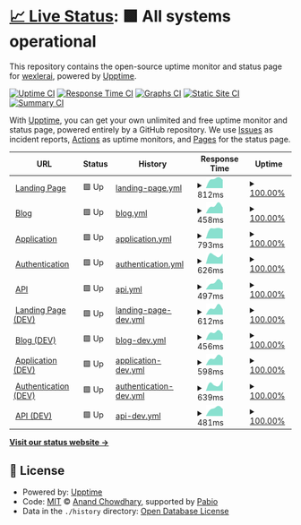 # [📈 Live Status](https://wexlerai.github.io/wexler-status-page): <!--live status--> **🟩 All systems operational**

This repository contains the open-source uptime monitor and status page for [wexlerai](https://wexlerai.github.io/wexler-status-page), powered by [Upptime](https://github.com/upptime/upptime).

[![Uptime CI](https://github.com/wexlerai/wexler-status-page/workflows/Uptime%20CI/badge.svg)](https://github.com/wexlerai/wexler-status-page/actions?query=workflow%3A%22Uptime+CI%22)
[![Response Time CI](https://github.com/wexlerai/wexler-status-page/workflows/Response%20Time%20CI/badge.svg)](https://github.com/wexlerai/wexler-status-page/actions?query=workflow%3A%22Response+Time+CI%22)
[![Graphs CI](https://github.com/wexlerai/wexler-status-page/workflows/Graphs%20CI/badge.svg)](https://github.com/wexlerai/wexler-status-page/actions?query=workflow%3A%22Graphs+CI%22)
[![Static Site CI](https://github.com/wexlerai/wexler-status-page/workflows/Static%20Site%20CI/badge.svg)](https://github.com/wexlerai/wexler-status-page/actions?query=workflow%3A%22Static+Site+CI%22)
[![Summary CI](https://github.com/wexlerai/wexler-status-page/workflows/Summary%20CI/badge.svg)](https://github.com/wexlerai/wexler-status-page/actions?query=workflow%3A%22Summary+CI%22)

With [Upptime](https://upptime.js.org), you can get your own unlimited and free uptime monitor and status page, powered entirely by a GitHub repository. We use [Issues](https://github.com/wexlerai/wexler-status-page/issues) as incident reports, [Actions](https://github.com/wexlerai/wexler-status-page/actions) as uptime monitors, and [Pages](https://wexlerai.github.io/wexler-status-page) for the status page.

<!--start: status pages-->
<!-- This summary is generated by Upptime (https://github.com/upptime/upptime) -->
<!-- Do not edit this manually, your changes will be overwritten -->
<!-- prettier-ignore -->
| URL | Status | History | Response Time | Uptime |
| --- | ------ | ------- | ------------- | ------ |
| <img alt="" src="https://icons.duckduckgo.com/ip3/www.wexler.ai.ico" height="13"> [Landing Page](https://www.wexler.ai) | 🟩 Up | [landing-page.yml](https://github.com/wexlerai/wexler-status-page/commits/HEAD/history/landing-page.yml) | <details><summary><img alt="Response time graph" src="./graphs/landing-page/response-time-week.png" height="20"> 812ms</summary><br><a href="https://wexlerai.github.io/wexler-status-page/history/landing-page"><img alt="Response time 931" src="https://img.shields.io/endpoint?url=https%3A%2F%2Fraw.githubusercontent.com%2Fwexlerai%2Fwexler-status-page%2FHEAD%2Fapi%2Flanding-page%2Fresponse-time.json"></a><br><a href="https://wexlerai.github.io/wexler-status-page/history/landing-page"><img alt="24-hour response time 739" src="https://img.shields.io/endpoint?url=https%3A%2F%2Fraw.githubusercontent.com%2Fwexlerai%2Fwexler-status-page%2FHEAD%2Fapi%2Flanding-page%2Fresponse-time-day.json"></a><br><a href="https://wexlerai.github.io/wexler-status-page/history/landing-page"><img alt="7-day response time 812" src="https://img.shields.io/endpoint?url=https%3A%2F%2Fraw.githubusercontent.com%2Fwexlerai%2Fwexler-status-page%2FHEAD%2Fapi%2Flanding-page%2Fresponse-time-week.json"></a><br><a href="https://wexlerai.github.io/wexler-status-page/history/landing-page"><img alt="30-day response time 845" src="https://img.shields.io/endpoint?url=https%3A%2F%2Fraw.githubusercontent.com%2Fwexlerai%2Fwexler-status-page%2FHEAD%2Fapi%2Flanding-page%2Fresponse-time-month.json"></a><br><a href="https://wexlerai.github.io/wexler-status-page/history/landing-page"><img alt="1-year response time 931" src="https://img.shields.io/endpoint?url=https%3A%2F%2Fraw.githubusercontent.com%2Fwexlerai%2Fwexler-status-page%2FHEAD%2Fapi%2Flanding-page%2Fresponse-time-year.json"></a></details> | <details><summary><a href="https://wexlerai.github.io/wexler-status-page/history/landing-page">100.00%</a></summary><a href="https://wexlerai.github.io/wexler-status-page/history/landing-page"><img alt="All-time uptime 100.00%" src="https://img.shields.io/endpoint?url=https%3A%2F%2Fraw.githubusercontent.com%2Fwexlerai%2Fwexler-status-page%2FHEAD%2Fapi%2Flanding-page%2Fuptime.json"></a><br><a href="https://wexlerai.github.io/wexler-status-page/history/landing-page"><img alt="24-hour uptime 100.00%" src="https://img.shields.io/endpoint?url=https%3A%2F%2Fraw.githubusercontent.com%2Fwexlerai%2Fwexler-status-page%2FHEAD%2Fapi%2Flanding-page%2Fuptime-day.json"></a><br><a href="https://wexlerai.github.io/wexler-status-page/history/landing-page"><img alt="7-day uptime 100.00%" src="https://img.shields.io/endpoint?url=https%3A%2F%2Fraw.githubusercontent.com%2Fwexlerai%2Fwexler-status-page%2FHEAD%2Fapi%2Flanding-page%2Fuptime-week.json"></a><br><a href="https://wexlerai.github.io/wexler-status-page/history/landing-page"><img alt="30-day uptime 100.00%" src="https://img.shields.io/endpoint?url=https%3A%2F%2Fraw.githubusercontent.com%2Fwexlerai%2Fwexler-status-page%2FHEAD%2Fapi%2Flanding-page%2Fuptime-month.json"></a><br><a href="https://wexlerai.github.io/wexler-status-page/history/landing-page"><img alt="1-year uptime 100.00%" src="https://img.shields.io/endpoint?url=https%3A%2F%2Fraw.githubusercontent.com%2Fwexlerai%2Fwexler-status-page%2FHEAD%2Fapi%2Flanding-page%2Fuptime-year.json"></a></details>
| <img alt="" src="https://icons.duckduckgo.com/ip3/www.wexler.ai.ico" height="13"> [Blog](https://www.wexler.ai/insights) | 🟩 Up | [blog.yml](https://github.com/wexlerai/wexler-status-page/commits/HEAD/history/blog.yml) | <details><summary><img alt="Response time graph" src="./graphs/blog/response-time-week.png" height="20"> 458ms</summary><br><a href="https://wexlerai.github.io/wexler-status-page/history/blog"><img alt="Response time 477" src="https://img.shields.io/endpoint?url=https%3A%2F%2Fraw.githubusercontent.com%2Fwexlerai%2Fwexler-status-page%2FHEAD%2Fapi%2Fblog%2Fresponse-time.json"></a><br><a href="https://wexlerai.github.io/wexler-status-page/history/blog"><img alt="24-hour response time 351" src="https://img.shields.io/endpoint?url=https%3A%2F%2Fraw.githubusercontent.com%2Fwexlerai%2Fwexler-status-page%2FHEAD%2Fapi%2Fblog%2Fresponse-time-day.json"></a><br><a href="https://wexlerai.github.io/wexler-status-page/history/blog"><img alt="7-day response time 458" src="https://img.shields.io/endpoint?url=https%3A%2F%2Fraw.githubusercontent.com%2Fwexlerai%2Fwexler-status-page%2FHEAD%2Fapi%2Fblog%2Fresponse-time-week.json"></a><br><a href="https://wexlerai.github.io/wexler-status-page/history/blog"><img alt="30-day response time 457" src="https://img.shields.io/endpoint?url=https%3A%2F%2Fraw.githubusercontent.com%2Fwexlerai%2Fwexler-status-page%2FHEAD%2Fapi%2Fblog%2Fresponse-time-month.json"></a><br><a href="https://wexlerai.github.io/wexler-status-page/history/blog"><img alt="1-year response time 477" src="https://img.shields.io/endpoint?url=https%3A%2F%2Fraw.githubusercontent.com%2Fwexlerai%2Fwexler-status-page%2FHEAD%2Fapi%2Fblog%2Fresponse-time-year.json"></a></details> | <details><summary><a href="https://wexlerai.github.io/wexler-status-page/history/blog">100.00%</a></summary><a href="https://wexlerai.github.io/wexler-status-page/history/blog"><img alt="All-time uptime 100.00%" src="https://img.shields.io/endpoint?url=https%3A%2F%2Fraw.githubusercontent.com%2Fwexlerai%2Fwexler-status-page%2FHEAD%2Fapi%2Fblog%2Fuptime.json"></a><br><a href="https://wexlerai.github.io/wexler-status-page/history/blog"><img alt="24-hour uptime 100.00%" src="https://img.shields.io/endpoint?url=https%3A%2F%2Fraw.githubusercontent.com%2Fwexlerai%2Fwexler-status-page%2FHEAD%2Fapi%2Fblog%2Fuptime-day.json"></a><br><a href="https://wexlerai.github.io/wexler-status-page/history/blog"><img alt="7-day uptime 100.00%" src="https://img.shields.io/endpoint?url=https%3A%2F%2Fraw.githubusercontent.com%2Fwexlerai%2Fwexler-status-page%2FHEAD%2Fapi%2Fblog%2Fuptime-week.json"></a><br><a href="https://wexlerai.github.io/wexler-status-page/history/blog"><img alt="30-day uptime 100.00%" src="https://img.shields.io/endpoint?url=https%3A%2F%2Fraw.githubusercontent.com%2Fwexlerai%2Fwexler-status-page%2FHEAD%2Fapi%2Fblog%2Fuptime-month.json"></a><br><a href="https://wexlerai.github.io/wexler-status-page/history/blog"><img alt="1-year uptime 100.00%" src="https://img.shields.io/endpoint?url=https%3A%2F%2Fraw.githubusercontent.com%2Fwexlerai%2Fwexler-status-page%2FHEAD%2Fapi%2Fblog%2Fuptime-year.json"></a></details>
| <img alt="" src="https://icons.duckduckgo.com/ip3/app.wexler.ai.ico" height="13"> [Application](https://app.wexler.ai/) | 🟩 Up | [application.yml](https://github.com/wexlerai/wexler-status-page/commits/HEAD/history/application.yml) | <details><summary><img alt="Response time graph" src="./graphs/application/response-time-week.png" height="20"> 793ms</summary><br><a href="https://wexlerai.github.io/wexler-status-page/history/application"><img alt="Response time 855" src="https://img.shields.io/endpoint?url=https%3A%2F%2Fraw.githubusercontent.com%2Fwexlerai%2Fwexler-status-page%2FHEAD%2Fapi%2Fapplication%2Fresponse-time.json"></a><br><a href="https://wexlerai.github.io/wexler-status-page/history/application"><img alt="24-hour response time 748" src="https://img.shields.io/endpoint?url=https%3A%2F%2Fraw.githubusercontent.com%2Fwexlerai%2Fwexler-status-page%2FHEAD%2Fapi%2Fapplication%2Fresponse-time-day.json"></a><br><a href="https://wexlerai.github.io/wexler-status-page/history/application"><img alt="7-day response time 793" src="https://img.shields.io/endpoint?url=https%3A%2F%2Fraw.githubusercontent.com%2Fwexlerai%2Fwexler-status-page%2FHEAD%2Fapi%2Fapplication%2Fresponse-time-week.json"></a><br><a href="https://wexlerai.github.io/wexler-status-page/history/application"><img alt="30-day response time 845" src="https://img.shields.io/endpoint?url=https%3A%2F%2Fraw.githubusercontent.com%2Fwexlerai%2Fwexler-status-page%2FHEAD%2Fapi%2Fapplication%2Fresponse-time-month.json"></a><br><a href="https://wexlerai.github.io/wexler-status-page/history/application"><img alt="1-year response time 855" src="https://img.shields.io/endpoint?url=https%3A%2F%2Fraw.githubusercontent.com%2Fwexlerai%2Fwexler-status-page%2FHEAD%2Fapi%2Fapplication%2Fresponse-time-year.json"></a></details> | <details><summary><a href="https://wexlerai.github.io/wexler-status-page/history/application">100.00%</a></summary><a href="https://wexlerai.github.io/wexler-status-page/history/application"><img alt="All-time uptime 99.99%" src="https://img.shields.io/endpoint?url=https%3A%2F%2Fraw.githubusercontent.com%2Fwexlerai%2Fwexler-status-page%2FHEAD%2Fapi%2Fapplication%2Fuptime.json"></a><br><a href="https://wexlerai.github.io/wexler-status-page/history/application"><img alt="24-hour uptime 100.00%" src="https://img.shields.io/endpoint?url=https%3A%2F%2Fraw.githubusercontent.com%2Fwexlerai%2Fwexler-status-page%2FHEAD%2Fapi%2Fapplication%2Fuptime-day.json"></a><br><a href="https://wexlerai.github.io/wexler-status-page/history/application"><img alt="7-day uptime 100.00%" src="https://img.shields.io/endpoint?url=https%3A%2F%2Fraw.githubusercontent.com%2Fwexlerai%2Fwexler-status-page%2FHEAD%2Fapi%2Fapplication%2Fuptime-week.json"></a><br><a href="https://wexlerai.github.io/wexler-status-page/history/application"><img alt="30-day uptime 100.00%" src="https://img.shields.io/endpoint?url=https%3A%2F%2Fraw.githubusercontent.com%2Fwexlerai%2Fwexler-status-page%2FHEAD%2Fapi%2Fapplication%2Fuptime-month.json"></a><br><a href="https://wexlerai.github.io/wexler-status-page/history/application"><img alt="1-year uptime 99.99%" src="https://img.shields.io/endpoint?url=https%3A%2F%2Fraw.githubusercontent.com%2Fwexlerai%2Fwexler-status-page%2FHEAD%2Fapi%2Fapplication%2Fuptime-year.json"></a></details>
| <img alt="" src="https://icons.duckduckgo.com/ip3/auth.app.wexler.ai.ico" height="13"> [Authentication](https://auth.app.wexler.ai/en/login) | 🟩 Up | [authentication.yml](https://github.com/wexlerai/wexler-status-page/commits/HEAD/history/authentication.yml) | <details><summary><img alt="Response time graph" src="./graphs/authentication/response-time-week.png" height="20"> 626ms</summary><br><a href="https://wexlerai.github.io/wexler-status-page/history/authentication"><img alt="Response time 580" src="https://img.shields.io/endpoint?url=https%3A%2F%2Fraw.githubusercontent.com%2Fwexlerai%2Fwexler-status-page%2FHEAD%2Fapi%2Fauthentication%2Fresponse-time.json"></a><br><a href="https://wexlerai.github.io/wexler-status-page/history/authentication"><img alt="24-hour response time 704" src="https://img.shields.io/endpoint?url=https%3A%2F%2Fraw.githubusercontent.com%2Fwexlerai%2Fwexler-status-page%2FHEAD%2Fapi%2Fauthentication%2Fresponse-time-day.json"></a><br><a href="https://wexlerai.github.io/wexler-status-page/history/authentication"><img alt="7-day response time 626" src="https://img.shields.io/endpoint?url=https%3A%2F%2Fraw.githubusercontent.com%2Fwexlerai%2Fwexler-status-page%2FHEAD%2Fapi%2Fauthentication%2Fresponse-time-week.json"></a><br><a href="https://wexlerai.github.io/wexler-status-page/history/authentication"><img alt="30-day response time 622" src="https://img.shields.io/endpoint?url=https%3A%2F%2Fraw.githubusercontent.com%2Fwexlerai%2Fwexler-status-page%2FHEAD%2Fapi%2Fauthentication%2Fresponse-time-month.json"></a><br><a href="https://wexlerai.github.io/wexler-status-page/history/authentication"><img alt="1-year response time 580" src="https://img.shields.io/endpoint?url=https%3A%2F%2Fraw.githubusercontent.com%2Fwexlerai%2Fwexler-status-page%2FHEAD%2Fapi%2Fauthentication%2Fresponse-time-year.json"></a></details> | <details><summary><a href="https://wexlerai.github.io/wexler-status-page/history/authentication">100.00%</a></summary><a href="https://wexlerai.github.io/wexler-status-page/history/authentication"><img alt="All-time uptime 99.99%" src="https://img.shields.io/endpoint?url=https%3A%2F%2Fraw.githubusercontent.com%2Fwexlerai%2Fwexler-status-page%2FHEAD%2Fapi%2Fauthentication%2Fuptime.json"></a><br><a href="https://wexlerai.github.io/wexler-status-page/history/authentication"><img alt="24-hour uptime 100.00%" src="https://img.shields.io/endpoint?url=https%3A%2F%2Fraw.githubusercontent.com%2Fwexlerai%2Fwexler-status-page%2FHEAD%2Fapi%2Fauthentication%2Fuptime-day.json"></a><br><a href="https://wexlerai.github.io/wexler-status-page/history/authentication"><img alt="7-day uptime 100.00%" src="https://img.shields.io/endpoint?url=https%3A%2F%2Fraw.githubusercontent.com%2Fwexlerai%2Fwexler-status-page%2FHEAD%2Fapi%2Fauthentication%2Fuptime-week.json"></a><br><a href="https://wexlerai.github.io/wexler-status-page/history/authentication"><img alt="30-day uptime 100.00%" src="https://img.shields.io/endpoint?url=https%3A%2F%2Fraw.githubusercontent.com%2Fwexlerai%2Fwexler-status-page%2FHEAD%2Fapi%2Fauthentication%2Fuptime-month.json"></a><br><a href="https://wexlerai.github.io/wexler-status-page/history/authentication"><img alt="1-year uptime 99.99%" src="https://img.shields.io/endpoint?url=https%3A%2F%2Fraw.githubusercontent.com%2Fwexlerai%2Fwexler-status-page%2FHEAD%2Fapi%2Fauthentication%2Fuptime-year.json"></a></details>
| <img alt="" src="https://icons.duckduckgo.com/ip3/ctty2sm3ct.eu-west-2.awsapprunner.com.ico" height="13"> [API](https://ctty2sm3ct.eu-west-2.awsapprunner.com) | 🟩 Up | [api.yml](https://github.com/wexlerai/wexler-status-page/commits/HEAD/history/api.yml) | <details><summary><img alt="Response time graph" src="./graphs/api/response-time-week.png" height="20"> 497ms</summary><br><a href="https://wexlerai.github.io/wexler-status-page/history/api"><img alt="Response time 509" src="https://img.shields.io/endpoint?url=https%3A%2F%2Fraw.githubusercontent.com%2Fwexlerai%2Fwexler-status-page%2FHEAD%2Fapi%2Fapi%2Fresponse-time.json"></a><br><a href="https://wexlerai.github.io/wexler-status-page/history/api"><img alt="24-hour response time 433" src="https://img.shields.io/endpoint?url=https%3A%2F%2Fraw.githubusercontent.com%2Fwexlerai%2Fwexler-status-page%2FHEAD%2Fapi%2Fapi%2Fresponse-time-day.json"></a><br><a href="https://wexlerai.github.io/wexler-status-page/history/api"><img alt="7-day response time 497" src="https://img.shields.io/endpoint?url=https%3A%2F%2Fraw.githubusercontent.com%2Fwexlerai%2Fwexler-status-page%2FHEAD%2Fapi%2Fapi%2Fresponse-time-week.json"></a><br><a href="https://wexlerai.github.io/wexler-status-page/history/api"><img alt="30-day response time 511" src="https://img.shields.io/endpoint?url=https%3A%2F%2Fraw.githubusercontent.com%2Fwexlerai%2Fwexler-status-page%2FHEAD%2Fapi%2Fapi%2Fresponse-time-month.json"></a><br><a href="https://wexlerai.github.io/wexler-status-page/history/api"><img alt="1-year response time 509" src="https://img.shields.io/endpoint?url=https%3A%2F%2Fraw.githubusercontent.com%2Fwexlerai%2Fwexler-status-page%2FHEAD%2Fapi%2Fapi%2Fresponse-time-year.json"></a></details> | <details><summary><a href="https://wexlerai.github.io/wexler-status-page/history/api">100.00%</a></summary><a href="https://wexlerai.github.io/wexler-status-page/history/api"><img alt="All-time uptime 99.92%" src="https://img.shields.io/endpoint?url=https%3A%2F%2Fraw.githubusercontent.com%2Fwexlerai%2Fwexler-status-page%2FHEAD%2Fapi%2Fapi%2Fuptime.json"></a><br><a href="https://wexlerai.github.io/wexler-status-page/history/api"><img alt="24-hour uptime 100.00%" src="https://img.shields.io/endpoint?url=https%3A%2F%2Fraw.githubusercontent.com%2Fwexlerai%2Fwexler-status-page%2FHEAD%2Fapi%2Fapi%2Fuptime-day.json"></a><br><a href="https://wexlerai.github.io/wexler-status-page/history/api"><img alt="7-day uptime 100.00%" src="https://img.shields.io/endpoint?url=https%3A%2F%2Fraw.githubusercontent.com%2Fwexlerai%2Fwexler-status-page%2FHEAD%2Fapi%2Fapi%2Fuptime-week.json"></a><br><a href="https://wexlerai.github.io/wexler-status-page/history/api"><img alt="30-day uptime 100.00%" src="https://img.shields.io/endpoint?url=https%3A%2F%2Fraw.githubusercontent.com%2Fwexlerai%2Fwexler-status-page%2FHEAD%2Fapi%2Fapi%2Fuptime-month.json"></a><br><a href="https://wexlerai.github.io/wexler-status-page/history/api"><img alt="1-year uptime 99.92%" src="https://img.shields.io/endpoint?url=https%3A%2F%2Fraw.githubusercontent.com%2Fwexlerai%2Fwexler-status-page%2FHEAD%2Fapi%2Fapi%2Fuptime-year.json"></a></details>
| <img alt="" src="https://icons.duckduckgo.com/ip3/dev.wexler.ai.ico" height="13"> [Landing Page (DEV)](https://dev.wexler.ai) | 🟩 Up | [landing-page-dev.yml](https://github.com/wexlerai/wexler-status-page/commits/HEAD/history/landing-page-dev.yml) | <details><summary><img alt="Response time graph" src="./graphs/landing-page-dev/response-time-week.png" height="20"> 612ms</summary><br><a href="https://wexlerai.github.io/wexler-status-page/history/landing-page-dev"><img alt="Response time 722" src="https://img.shields.io/endpoint?url=https%3A%2F%2Fraw.githubusercontent.com%2Fwexlerai%2Fwexler-status-page%2FHEAD%2Fapi%2Flanding-page-dev%2Fresponse-time.json"></a><br><a href="https://wexlerai.github.io/wexler-status-page/history/landing-page-dev"><img alt="24-hour response time 472" src="https://img.shields.io/endpoint?url=https%3A%2F%2Fraw.githubusercontent.com%2Fwexlerai%2Fwexler-status-page%2FHEAD%2Fapi%2Flanding-page-dev%2Fresponse-time-day.json"></a><br><a href="https://wexlerai.github.io/wexler-status-page/history/landing-page-dev"><img alt="7-day response time 612" src="https://img.shields.io/endpoint?url=https%3A%2F%2Fraw.githubusercontent.com%2Fwexlerai%2Fwexler-status-page%2FHEAD%2Fapi%2Flanding-page-dev%2Fresponse-time-week.json"></a><br><a href="https://wexlerai.github.io/wexler-status-page/history/landing-page-dev"><img alt="30-day response time 709" src="https://img.shields.io/endpoint?url=https%3A%2F%2Fraw.githubusercontent.com%2Fwexlerai%2Fwexler-status-page%2FHEAD%2Fapi%2Flanding-page-dev%2Fresponse-time-month.json"></a><br><a href="https://wexlerai.github.io/wexler-status-page/history/landing-page-dev"><img alt="1-year response time 722" src="https://img.shields.io/endpoint?url=https%3A%2F%2Fraw.githubusercontent.com%2Fwexlerai%2Fwexler-status-page%2FHEAD%2Fapi%2Flanding-page-dev%2Fresponse-time-year.json"></a></details> | <details><summary><a href="https://wexlerai.github.io/wexler-status-page/history/landing-page-dev">100.00%</a></summary><a href="https://wexlerai.github.io/wexler-status-page/history/landing-page-dev"><img alt="All-time uptime 100.00%" src="https://img.shields.io/endpoint?url=https%3A%2F%2Fraw.githubusercontent.com%2Fwexlerai%2Fwexler-status-page%2FHEAD%2Fapi%2Flanding-page-dev%2Fuptime.json"></a><br><a href="https://wexlerai.github.io/wexler-status-page/history/landing-page-dev"><img alt="24-hour uptime 100.00%" src="https://img.shields.io/endpoint?url=https%3A%2F%2Fraw.githubusercontent.com%2Fwexlerai%2Fwexler-status-page%2FHEAD%2Fapi%2Flanding-page-dev%2Fuptime-day.json"></a><br><a href="https://wexlerai.github.io/wexler-status-page/history/landing-page-dev"><img alt="7-day uptime 100.00%" src="https://img.shields.io/endpoint?url=https%3A%2F%2Fraw.githubusercontent.com%2Fwexlerai%2Fwexler-status-page%2FHEAD%2Fapi%2Flanding-page-dev%2Fuptime-week.json"></a><br><a href="https://wexlerai.github.io/wexler-status-page/history/landing-page-dev"><img alt="30-day uptime 100.00%" src="https://img.shields.io/endpoint?url=https%3A%2F%2Fraw.githubusercontent.com%2Fwexlerai%2Fwexler-status-page%2FHEAD%2Fapi%2Flanding-page-dev%2Fuptime-month.json"></a><br><a href="https://wexlerai.github.io/wexler-status-page/history/landing-page-dev"><img alt="1-year uptime 100.00%" src="https://img.shields.io/endpoint?url=https%3A%2F%2Fraw.githubusercontent.com%2Fwexlerai%2Fwexler-status-page%2FHEAD%2Fapi%2Flanding-page-dev%2Fuptime-year.json"></a></details>
| <img alt="" src="https://icons.duckduckgo.com/ip3/dev.wexler.ai.ico" height="13"> [Blog (DEV)](https://dev.wexler.ai/insights) | 🟩 Up | [blog-dev.yml](https://github.com/wexlerai/wexler-status-page/commits/HEAD/history/blog-dev.yml) | <details><summary><img alt="Response time graph" src="./graphs/blog-dev/response-time-week.png" height="20"> 456ms</summary><br><a href="https://wexlerai.github.io/wexler-status-page/history/blog-dev"><img alt="Response time 480" src="https://img.shields.io/endpoint?url=https%3A%2F%2Fraw.githubusercontent.com%2Fwexlerai%2Fwexler-status-page%2FHEAD%2Fapi%2Fblog-dev%2Fresponse-time.json"></a><br><a href="https://wexlerai.github.io/wexler-status-page/history/blog-dev"><img alt="24-hour response time 356" src="https://img.shields.io/endpoint?url=https%3A%2F%2Fraw.githubusercontent.com%2Fwexlerai%2Fwexler-status-page%2FHEAD%2Fapi%2Fblog-dev%2Fresponse-time-day.json"></a><br><a href="https://wexlerai.github.io/wexler-status-page/history/blog-dev"><img alt="7-day response time 456" src="https://img.shields.io/endpoint?url=https%3A%2F%2Fraw.githubusercontent.com%2Fwexlerai%2Fwexler-status-page%2FHEAD%2Fapi%2Fblog-dev%2Fresponse-time-week.json"></a><br><a href="https://wexlerai.github.io/wexler-status-page/history/blog-dev"><img alt="30-day response time 467" src="https://img.shields.io/endpoint?url=https%3A%2F%2Fraw.githubusercontent.com%2Fwexlerai%2Fwexler-status-page%2FHEAD%2Fapi%2Fblog-dev%2Fresponse-time-month.json"></a><br><a href="https://wexlerai.github.io/wexler-status-page/history/blog-dev"><img alt="1-year response time 480" src="https://img.shields.io/endpoint?url=https%3A%2F%2Fraw.githubusercontent.com%2Fwexlerai%2Fwexler-status-page%2FHEAD%2Fapi%2Fblog-dev%2Fresponse-time-year.json"></a></details> | <details><summary><a href="https://wexlerai.github.io/wexler-status-page/history/blog-dev">100.00%</a></summary><a href="https://wexlerai.github.io/wexler-status-page/history/blog-dev"><img alt="All-time uptime 100.00%" src="https://img.shields.io/endpoint?url=https%3A%2F%2Fraw.githubusercontent.com%2Fwexlerai%2Fwexler-status-page%2FHEAD%2Fapi%2Fblog-dev%2Fuptime.json"></a><br><a href="https://wexlerai.github.io/wexler-status-page/history/blog-dev"><img alt="24-hour uptime 100.00%" src="https://img.shields.io/endpoint?url=https%3A%2F%2Fraw.githubusercontent.com%2Fwexlerai%2Fwexler-status-page%2FHEAD%2Fapi%2Fblog-dev%2Fuptime-day.json"></a><br><a href="https://wexlerai.github.io/wexler-status-page/history/blog-dev"><img alt="7-day uptime 100.00%" src="https://img.shields.io/endpoint?url=https%3A%2F%2Fraw.githubusercontent.com%2Fwexlerai%2Fwexler-status-page%2FHEAD%2Fapi%2Fblog-dev%2Fuptime-week.json"></a><br><a href="https://wexlerai.github.io/wexler-status-page/history/blog-dev"><img alt="30-day uptime 100.00%" src="https://img.shields.io/endpoint?url=https%3A%2F%2Fraw.githubusercontent.com%2Fwexlerai%2Fwexler-status-page%2FHEAD%2Fapi%2Fblog-dev%2Fuptime-month.json"></a><br><a href="https://wexlerai.github.io/wexler-status-page/history/blog-dev"><img alt="1-year uptime 100.00%" src="https://img.shields.io/endpoint?url=https%3A%2F%2Fraw.githubusercontent.com%2Fwexlerai%2Fwexler-status-page%2FHEAD%2Fapi%2Fblog-dev%2Fuptime-year.json"></a></details>
| <img alt="" src="https://icons.duckduckgo.com/ip3/dev.app.wexler.ai.ico" height="13"> [Application (DEV)](https://dev.app.wexler.ai/) | 🟩 Up | [application-dev.yml](https://github.com/wexlerai/wexler-status-page/commits/HEAD/history/application-dev.yml) | <details><summary><img alt="Response time graph" src="./graphs/application-dev/response-time-week.png" height="20"> 598ms</summary><br><a href="https://wexlerai.github.io/wexler-status-page/history/application-dev"><img alt="Response time 645" src="https://img.shields.io/endpoint?url=https%3A%2F%2Fraw.githubusercontent.com%2Fwexlerai%2Fwexler-status-page%2FHEAD%2Fapi%2Fapplication-dev%2Fresponse-time.json"></a><br><a href="https://wexlerai.github.io/wexler-status-page/history/application-dev"><img alt="24-hour response time 596" src="https://img.shields.io/endpoint?url=https%3A%2F%2Fraw.githubusercontent.com%2Fwexlerai%2Fwexler-status-page%2FHEAD%2Fapi%2Fapplication-dev%2Fresponse-time-day.json"></a><br><a href="https://wexlerai.github.io/wexler-status-page/history/application-dev"><img alt="7-day response time 598" src="https://img.shields.io/endpoint?url=https%3A%2F%2Fraw.githubusercontent.com%2Fwexlerai%2Fwexler-status-page%2FHEAD%2Fapi%2Fapplication-dev%2Fresponse-time-week.json"></a><br><a href="https://wexlerai.github.io/wexler-status-page/history/application-dev"><img alt="30-day response time 650" src="https://img.shields.io/endpoint?url=https%3A%2F%2Fraw.githubusercontent.com%2Fwexlerai%2Fwexler-status-page%2FHEAD%2Fapi%2Fapplication-dev%2Fresponse-time-month.json"></a><br><a href="https://wexlerai.github.io/wexler-status-page/history/application-dev"><img alt="1-year response time 645" src="https://img.shields.io/endpoint?url=https%3A%2F%2Fraw.githubusercontent.com%2Fwexlerai%2Fwexler-status-page%2FHEAD%2Fapi%2Fapplication-dev%2Fresponse-time-year.json"></a></details> | <details><summary><a href="https://wexlerai.github.io/wexler-status-page/history/application-dev">100.00%</a></summary><a href="https://wexlerai.github.io/wexler-status-page/history/application-dev"><img alt="All-time uptime 99.96%" src="https://img.shields.io/endpoint?url=https%3A%2F%2Fraw.githubusercontent.com%2Fwexlerai%2Fwexler-status-page%2FHEAD%2Fapi%2Fapplication-dev%2Fuptime.json"></a><br><a href="https://wexlerai.github.io/wexler-status-page/history/application-dev"><img alt="24-hour uptime 100.00%" src="https://img.shields.io/endpoint?url=https%3A%2F%2Fraw.githubusercontent.com%2Fwexlerai%2Fwexler-status-page%2FHEAD%2Fapi%2Fapplication-dev%2Fuptime-day.json"></a><br><a href="https://wexlerai.github.io/wexler-status-page/history/application-dev"><img alt="7-day uptime 100.00%" src="https://img.shields.io/endpoint?url=https%3A%2F%2Fraw.githubusercontent.com%2Fwexlerai%2Fwexler-status-page%2FHEAD%2Fapi%2Fapplication-dev%2Fuptime-week.json"></a><br><a href="https://wexlerai.github.io/wexler-status-page/history/application-dev"><img alt="30-day uptime 100.00%" src="https://img.shields.io/endpoint?url=https%3A%2F%2Fraw.githubusercontent.com%2Fwexlerai%2Fwexler-status-page%2FHEAD%2Fapi%2Fapplication-dev%2Fuptime-month.json"></a><br><a href="https://wexlerai.github.io/wexler-status-page/history/application-dev"><img alt="1-year uptime 99.96%" src="https://img.shields.io/endpoint?url=https%3A%2F%2Fraw.githubusercontent.com%2Fwexlerai%2Fwexler-status-page%2FHEAD%2Fapi%2Fapplication-dev%2Fuptime-year.json"></a></details>
| <img alt="" src="https://icons.duckduckgo.com/ip3/auth.dev.app.wexler.ai.ico" height="13"> [Authentication (DEV)](https://auth.dev.app.wexler.ai/en/login) | 🟩 Up | [authentication-dev.yml](https://github.com/wexlerai/wexler-status-page/commits/HEAD/history/authentication-dev.yml) | <details><summary><img alt="Response time graph" src="./graphs/authentication-dev/response-time-week.png" height="20"> 639ms</summary><br><a href="https://wexlerai.github.io/wexler-status-page/history/authentication-dev"><img alt="Response time 525" src="https://img.shields.io/endpoint?url=https%3A%2F%2Fraw.githubusercontent.com%2Fwexlerai%2Fwexler-status-page%2FHEAD%2Fapi%2Fauthentication-dev%2Fresponse-time.json"></a><br><a href="https://wexlerai.github.io/wexler-status-page/history/authentication-dev"><img alt="24-hour response time 936" src="https://img.shields.io/endpoint?url=https%3A%2F%2Fraw.githubusercontent.com%2Fwexlerai%2Fwexler-status-page%2FHEAD%2Fapi%2Fauthentication-dev%2Fresponse-time-day.json"></a><br><a href="https://wexlerai.github.io/wexler-status-page/history/authentication-dev"><img alt="7-day response time 639" src="https://img.shields.io/endpoint?url=https%3A%2F%2Fraw.githubusercontent.com%2Fwexlerai%2Fwexler-status-page%2FHEAD%2Fapi%2Fauthentication-dev%2Fresponse-time-week.json"></a><br><a href="https://wexlerai.github.io/wexler-status-page/history/authentication-dev"><img alt="30-day response time 542" src="https://img.shields.io/endpoint?url=https%3A%2F%2Fraw.githubusercontent.com%2Fwexlerai%2Fwexler-status-page%2FHEAD%2Fapi%2Fauthentication-dev%2Fresponse-time-month.json"></a><br><a href="https://wexlerai.github.io/wexler-status-page/history/authentication-dev"><img alt="1-year response time 525" src="https://img.shields.io/endpoint?url=https%3A%2F%2Fraw.githubusercontent.com%2Fwexlerai%2Fwexler-status-page%2FHEAD%2Fapi%2Fauthentication-dev%2Fresponse-time-year.json"></a></details> | <details><summary><a href="https://wexlerai.github.io/wexler-status-page/history/authentication-dev">100.00%</a></summary><a href="https://wexlerai.github.io/wexler-status-page/history/authentication-dev"><img alt="All-time uptime 99.99%" src="https://img.shields.io/endpoint?url=https%3A%2F%2Fraw.githubusercontent.com%2Fwexlerai%2Fwexler-status-page%2FHEAD%2Fapi%2Fauthentication-dev%2Fuptime.json"></a><br><a href="https://wexlerai.github.io/wexler-status-page/history/authentication-dev"><img alt="24-hour uptime 100.00%" src="https://img.shields.io/endpoint?url=https%3A%2F%2Fraw.githubusercontent.com%2Fwexlerai%2Fwexler-status-page%2FHEAD%2Fapi%2Fauthentication-dev%2Fuptime-day.json"></a><br><a href="https://wexlerai.github.io/wexler-status-page/history/authentication-dev"><img alt="7-day uptime 100.00%" src="https://img.shields.io/endpoint?url=https%3A%2F%2Fraw.githubusercontent.com%2Fwexlerai%2Fwexler-status-page%2FHEAD%2Fapi%2Fauthentication-dev%2Fuptime-week.json"></a><br><a href="https://wexlerai.github.io/wexler-status-page/history/authentication-dev"><img alt="30-day uptime 100.00%" src="https://img.shields.io/endpoint?url=https%3A%2F%2Fraw.githubusercontent.com%2Fwexlerai%2Fwexler-status-page%2FHEAD%2Fapi%2Fauthentication-dev%2Fuptime-month.json"></a><br><a href="https://wexlerai.github.io/wexler-status-page/history/authentication-dev"><img alt="1-year uptime 99.99%" src="https://img.shields.io/endpoint?url=https%3A%2F%2Fraw.githubusercontent.com%2Fwexlerai%2Fwexler-status-page%2FHEAD%2Fapi%2Fauthentication-dev%2Fuptime-year.json"></a></details>
| <img alt="" src="https://icons.duckduckgo.com/ip3/tc2rqni3gd.eu-west-2.awsapprunner.com.ico" height="13"> [API (DEV)](https://tc2rqni3gd.eu-west-2.awsapprunner.com) | 🟩 Up | [api-dev.yml](https://github.com/wexlerai/wexler-status-page/commits/HEAD/history/api-dev.yml) | <details><summary><img alt="Response time graph" src="./graphs/api-dev/response-time-week.png" height="20"> 481ms</summary><br><a href="https://wexlerai.github.io/wexler-status-page/history/api-dev"><img alt="Response time 539" src="https://img.shields.io/endpoint?url=https%3A%2F%2Fraw.githubusercontent.com%2Fwexlerai%2Fwexler-status-page%2FHEAD%2Fapi%2Fapi-dev%2Fresponse-time.json"></a><br><a href="https://wexlerai.github.io/wexler-status-page/history/api-dev"><img alt="24-hour response time 434" src="https://img.shields.io/endpoint?url=https%3A%2F%2Fraw.githubusercontent.com%2Fwexlerai%2Fwexler-status-page%2FHEAD%2Fapi%2Fapi-dev%2Fresponse-time-day.json"></a><br><a href="https://wexlerai.github.io/wexler-status-page/history/api-dev"><img alt="7-day response time 481" src="https://img.shields.io/endpoint?url=https%3A%2F%2Fraw.githubusercontent.com%2Fwexlerai%2Fwexler-status-page%2FHEAD%2Fapi%2Fapi-dev%2Fresponse-time-week.json"></a><br><a href="https://wexlerai.github.io/wexler-status-page/history/api-dev"><img alt="30-day response time 485" src="https://img.shields.io/endpoint?url=https%3A%2F%2Fraw.githubusercontent.com%2Fwexlerai%2Fwexler-status-page%2FHEAD%2Fapi%2Fapi-dev%2Fresponse-time-month.json"></a><br><a href="https://wexlerai.github.io/wexler-status-page/history/api-dev"><img alt="1-year response time 539" src="https://img.shields.io/endpoint?url=https%3A%2F%2Fraw.githubusercontent.com%2Fwexlerai%2Fwexler-status-page%2FHEAD%2Fapi%2Fapi-dev%2Fresponse-time-year.json"></a></details> | <details><summary><a href="https://wexlerai.github.io/wexler-status-page/history/api-dev">100.00%</a></summary><a href="https://wexlerai.github.io/wexler-status-page/history/api-dev"><img alt="All-time uptime 99.91%" src="https://img.shields.io/endpoint?url=https%3A%2F%2Fraw.githubusercontent.com%2Fwexlerai%2Fwexler-status-page%2FHEAD%2Fapi%2Fapi-dev%2Fuptime.json"></a><br><a href="https://wexlerai.github.io/wexler-status-page/history/api-dev"><img alt="24-hour uptime 100.00%" src="https://img.shields.io/endpoint?url=https%3A%2F%2Fraw.githubusercontent.com%2Fwexlerai%2Fwexler-status-page%2FHEAD%2Fapi%2Fapi-dev%2Fuptime-day.json"></a><br><a href="https://wexlerai.github.io/wexler-status-page/history/api-dev"><img alt="7-day uptime 100.00%" src="https://img.shields.io/endpoint?url=https%3A%2F%2Fraw.githubusercontent.com%2Fwexlerai%2Fwexler-status-page%2FHEAD%2Fapi%2Fapi-dev%2Fuptime-week.json"></a><br><a href="https://wexlerai.github.io/wexler-status-page/history/api-dev"><img alt="30-day uptime 100.00%" src="https://img.shields.io/endpoint?url=https%3A%2F%2Fraw.githubusercontent.com%2Fwexlerai%2Fwexler-status-page%2FHEAD%2Fapi%2Fapi-dev%2Fuptime-month.json"></a><br><a href="https://wexlerai.github.io/wexler-status-page/history/api-dev"><img alt="1-year uptime 99.91%" src="https://img.shields.io/endpoint?url=https%3A%2F%2Fraw.githubusercontent.com%2Fwexlerai%2Fwexler-status-page%2FHEAD%2Fapi%2Fapi-dev%2Fuptime-year.json"></a></details>

<!--end: status pages-->

[**Visit our status website →**](https://wexlerai.github.io/wexler-status-page)

## 📄 License

- Powered by: [Upptime](https://github.com/upptime/upptime)
- Code: [MIT](./LICENSE) © [Anand Chowdhary](https://anandchowdhary.com), supported by [Pabio](https://pabio.com)
- Data in the `./history` directory: [Open Database License](https://opendatacommons.org/licenses/odbl/1-0/)
